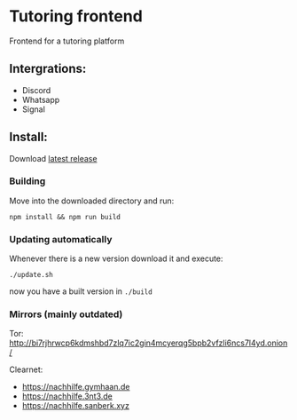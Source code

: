 # Tutoring frontend

Frontend for a tutoring platform

## Intergrations:

-   Discord
-   Whatsapp
-   Signal

## Install:

Download [latest release](https://github.com/BixConcept/tutoring-frontend/releases/latest)

### Building

Move into the downloaded directory and run:

```
npm install && npm run build
```

### Updating automatically

Whenever there is a new version download it and execute:

```
./update.sh
```

now you have a built version in `./build`

### Mirrors (mainly outdated)

Tor: http://bi7rjhrwcp6kdmshbd7zlq7ic2gin4mcyerqg5bpb2vfzli6ncs7l4yd.onion/

Clearnet:

-   https://nachhilfe.gymhaan.de
-   https://nachhilfe.3nt3.de
-   https://nachhilfe.sanberk.xyz
